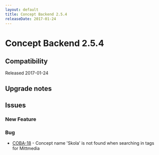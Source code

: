 ```yaml
---
layout: default
title: Concept Backend 2.5.4
releaseDate: 2017-01-24
---
```

<div class="jumbotron">
    <h1>Concept Backend 2.5.4</h1>    
    <h2>Compatibility</h2>
    <ul>
    </ul>
</div>

Released 2017-01-24



## Upgrade notes  
        



## Issues  


### New Feature 



### Bug 

 * [COBA-18](https://jira.infomaker.se/browse/COBA-18) - Concept name 'Skola' is not found when searching in tags for Mittmedia 


